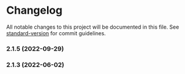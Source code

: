 # Changelog

All notable changes to this project will be documented in this file. See [standard-version](https://github.com/conventional-changelog/standard-version) for commit guidelines.

### 2.1.5 (2022-09-29)

### 2.1.3 (2022-06-02)
